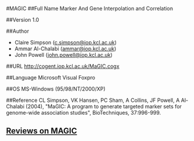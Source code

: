 #MAGIC
##Full Name
Marker And Gene Interpolation and Correlation

##Version
1.0

##Author
* Claire Simpson (c.simpson@iop.kcl.ac.uk)
* Ammar Al-Chalabi (ammar@iop.kcl.ac.uk)
* John Powell (john.powell@iop.kcl.ac.uk)

##URL
http://cogent.iop.kcl.ac.uk/MaGIC.cogx

##Language
Microsoft Visual Foxpro

##OS
MS-Windows (95/98/NT/2000/XP)

##Reference
CL Simpson, VK Hansen, PC Sham, A Collins, JF Powell, A Al-Chalabi (2004), "MaGIC: A program to generate targeted marker sets for genome-wide association studies", BioTechniques, 37:996-999.


## [Reviews on MAGIC](https://github.com/gaow/genetic-analysis-software/issues/294)